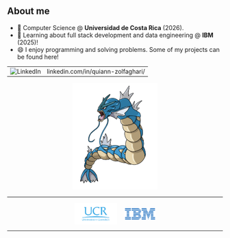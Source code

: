 ## About me

- 🔭 Computer Science @ **Universidad de Costa Rica** (2026).
- 🌱 Learning about full stack development and data engineering @ **IBM** (2025)!
- 😄 I enjoy programming and solving problems. Some of my projects can be found here!

<table>
  <tr>
    <td>
      <img src="https://img.shields.io/badge/LinkedIn-0077B5?style=for-the-badge&logo=linkedin&logoColor=white" alt="LinkedIn">
    </td>
    <td>
      <p style="margin: 0;">linkedin.com/in/quiann-zolfaghari/</p>
    </td>
  </tr>
</table>

<div align="center">
  <img src="imgs/pokemon.png" alt="N/A" width="200" height="250">
</div>

___

<div align="center" style="display: flex; justify-content: center; align-items: center; gap: 16px;">
  <img src="imgs/logo-ucr.png" alt="Universidad de Costa Rica" width="100" height="50">
  <img src="imgs/logo-ibm.png" alt="IBM education" width="75" height="30">
</div>


___
